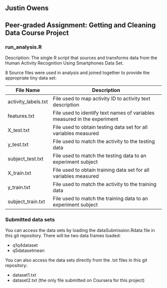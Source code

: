 ## Justin Owens
## Peer-graded Assignment: Getting and Cleaning Data Course Project

### run_analysis.R
Description: The single R script that sources and transforms data from the Human Activity Recognition Using Smartphones Data Set.

8 Source files were used in analysis and joined together to provide the appropriate tiny data set:


| File Name  | Description |
| ------------- | ------------- |
| activity_labels.txt | File used to map activity ID to activity text description  |
| features.txt  | File used to identify text names of variables measured in the experiment |
| X_test.txt | File used to obtain testing data set for all variables measured |
| y_test.txt  | File used to match the activity to the testing data |
| subject_test.txt | File used to match the testing data to an experiment subject |
| X_train.txt  | File used to obtain training data set for all variables measured |
| y_train.txt | File used to match the activity to the training data  |
| subject_train.txt  | File used to match the training data to an experiment subject |

### Submitted data sets

You can access the data sets by loading the dataSubmission.Rdata file in this git repository.
There will be two data frames loaded:

* q1q4dataset
* q5datasetmean

You can also access the data sets directly from the .txt files in this git repository:

* dataset1.txt
* dataset2.txt (the only file submitted on Coursera for this project)